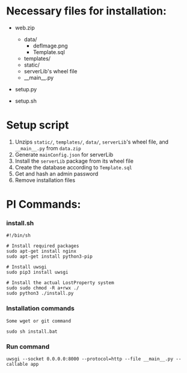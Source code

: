 # Necessary files for installation:

 - web.zip
   - data/
      - defImage.png
      - Template.sql
   - templates/
   - static/
   - serverLib's wheel file
   - \_\_main\_\_.py

 - setup.py

 - setup.sh


# Setup script

 1. Unzips `static/`, `templates/`, `data/`, `serverLib`'s wheel file, and `__main__.py` from `data.zip`
 2. Generate `mainConfig.json` for serverLib
 3. Install the `serverLib` package from its wheel file
 4. Create the database according to `Template.sql`
 5. Get and hash an admin password
 6. Remove installation files

# PI Commands:

### install.sh

```
#!/bin/sh

# Install required packages
sudo apt-get install nginx
sudo apt-get install python3-pip

# Install uwsgi
sudo pip3 install uwsgi

# Install the actual LostProperty system
sudo sudo chmod -R a+rwx ./
sudo python3 ./install.py
```

### Installation commands

```
Some wget or git command

sudo sh install.bat
```

### Run command

```
uwsgi --socket 0.0.0.0:8000 --protocol=http --file __main__.py --callable app
```